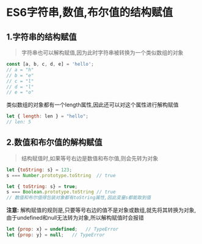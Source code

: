 # ES6字符串,数值,布尔值的结构赋值
## 1.字符串的结构赋值
> 字符串也可以解构赋值,因为此时字符串被转换为一个类似数组的对象
```js
const [a, b, c, d, e] = 'hello';
// a = "h"
// b = "e"
// c = "l"
// d = "l"
// e = "o"
```
类似数组的对象都有一个length属性,因此还可以对这个属性进行解构赋值
```js
let { length: len } = "hello";
// len: 5
```
## 2.数值和布尔值的解构赋值
> 结构赋值时,如果等号右边是数值和布尔值,则会先转为对象

```js
let {toString: s} = 123;
s === Number.prototype.toString  // true

let { toString: s} = true;
s === Boolean.prototype.toString // true
// 数值和布尔值得包装对象都有toString属性,因此变量s都能取到值
```
**注意:** 解构赋值的规则是,只要等号右边的值不是对象或数组,就先将其转换为对象,由于undefined和null无法转为对象,所以解构赋值时会报错
```js
let {prop: x} = undefined;   // TypeError
let {prop: y} = null;   // TypeError
```

